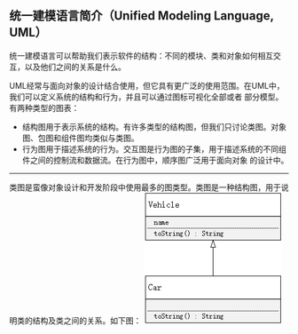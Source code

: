 ## 统一建模语言简介（Unified Modeling Language, UML）
统一建模语言可以帮助我们表示软件的结构：不同的模块、类和对象如何相互交互，以及他们之间的关系是什么。

UML经常与面向对象的设计结合使用，但它具有更广泛的使用范围。在UML中，我们可以定义系统的结构和行为，并且可以通过图标可视化全部或者
部分模型。有两种类型的图表：
- 结构图用于表示系统的结构。有许多类型的结构图，但我们只讨论类图。对象图、包图和组件图均类似与类图。
- 行为图用于描述系统的行为。交互图是行为图的子集，用于描述系统的不同组件之间的控制流和数据流。在行为图中，顺序图广泛用于面向对象
的设计中。

----
类图是蛮像对象设计和开发阶段中使用最多的图类型。类图是一种结构图，用于说明类的结构及类之间的关系。如下图：
![类图1-1](/src/main/resources/image/basics/knowledge/1-1.png)